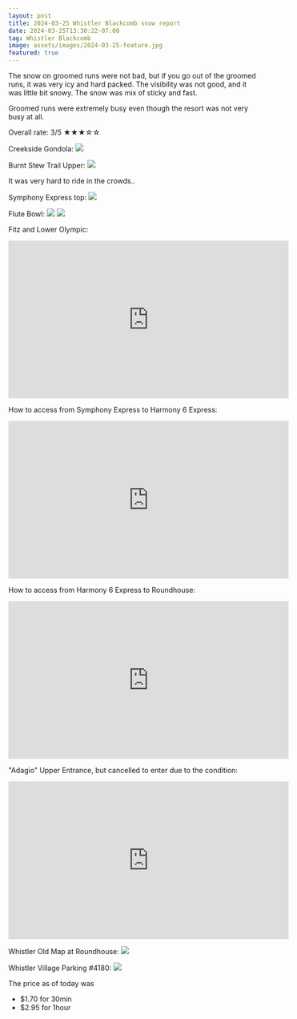 ```yaml
---
layout: post
title: 2024-03-25 Whistler Blackcomb snow report
date: 2024-03-25T13:30:22-07:00
tag: Whistler Blackcomb
image: assets/images/2024-03-25-feature.jpg
featured: true
---
```


The snow on groomed runs were not bad, but if you go out of the groomed runs, it was very icy and hard packed. The visibility was not good, and it was little bit snowy. The snow was mix of sticky and fast.

Groomed runs were extremely busy even though the resort was not very busy at all.

Overall rate: 3/5 ★★★☆☆

Creekside Gondola:
![](/assets/images/2024-03-25-creekside-gondola.jpg)

Burnt Stew Trail Upper:
![](/assets/images/2024-03-25-burnt-stew-trail-upper.jpg)

It was very hard to ride in the crowds..

Symphony Express top:
![](/assets/images/2024-03-25-symphony-express-top.jpg)

Flute Bowl:
![](/assets/images/2024-03-25-flute-bowl.jpg)
![](/assets/images/2024-03-25-flute-bowl-2.jpg)

Fitz and Lower Olympic:
<iframe width="560" height="315" src="https://www.youtube.com/embed/eEcxopQb_j0?si=Ob-fDiEcg_p-L2ae&hl=en" title="YouTube video player" frameborder="0" allow="accelerometer; autoplay; clipboard-write; encrypted-media; gyroscope; picture-in-picture; web-share" referrerpolicy="strict-origin-when-cross-origin" allowfullscreen></iframe>

How to access from Symphony Express to Harmony 6 Express:
<iframe width="560" height="315" src="https://www.youtube.com/embed/SpLdKKsMPt0?si=Ob-fDiEcg_p-L2ae&hl=en" title="YouTube video player" frameborder="0" allow="accelerometer; autoplay; clipboard-write; encrypted-media; gyroscope; picture-in-picture; web-share" referrerpolicy="strict-origin-when-cross-origin" allowfullscreen></iframe>

How to access from Harmony 6 Express to Roundhouse:
<iframe width="560" height="315" src="https://www.youtube.com/embed/ekH9j8-rc6o?si=Ob-fDiEcg_p-L2ae&hl=en" title="YouTube video player" frameborder="0" allow="accelerometer; autoplay; clipboard-write; encrypted-media; gyroscope; picture-in-picture; web-share" referrerpolicy="strict-origin-when-cross-origin" allowfullscreen></iframe>

"Adagio" Upper Entrance, but cancelled to enter due to the condition:
<iframe width="560" height="315" src="https://www.youtube.com/embed/DhxKpAZz9MY?si=Ob-fDiEcg_p-L2ae&hl=en" title="YouTube video player" frameborder="0" allow="accelerometer; autoplay; clipboard-write; encrypted-media; gyroscope; picture-in-picture; web-share" referrerpolicy="strict-origin-when-cross-origin" allowfullscreen></iframe>


Whistler Old Map at Roundhouse:
![](/assets/images/2024-03-25-whistler-old-map-at-roundhouse.jpg)

Whistler Village Parking #4180:
![](/assets/images/2024-03-25-whistler-village-parking-4180.jpg)

The price as of today was
* $1.70 for 30min
* $2.95 for 1hour
